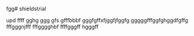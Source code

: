 fgg# shieldstrial

upd
ffff
gghg
ggg
gfs
gfffbbbf
gggfgffхfjggfjfggfg
gggggfffggfghggdfgffg
fffgggnjfff
fffgggghbf
ffffgggff
hgggff
